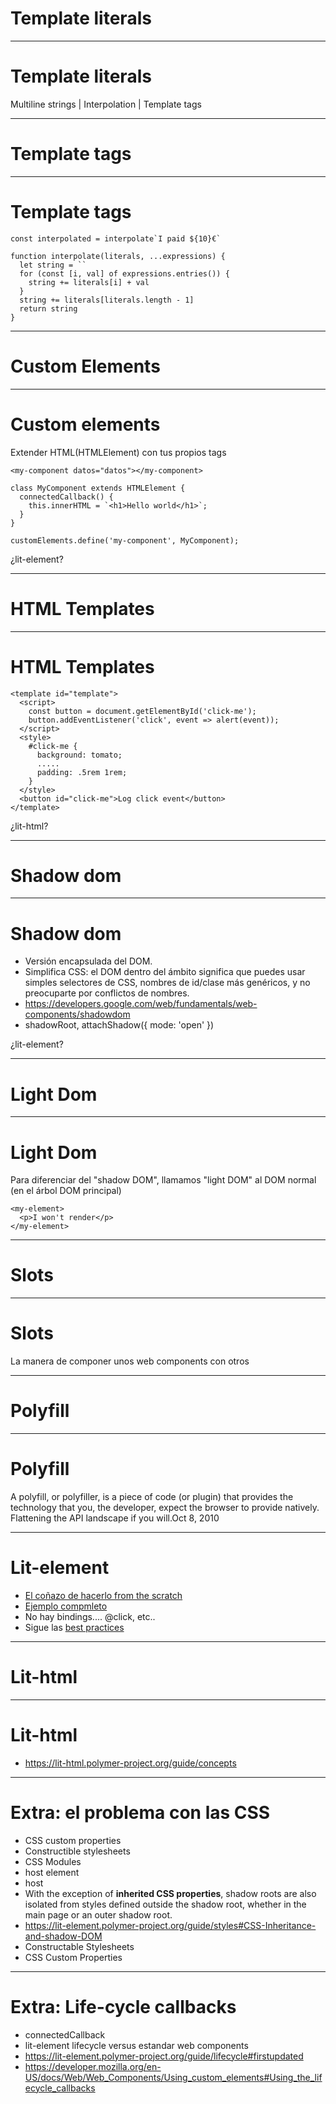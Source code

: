 <!-- footer: web components concepts -->

# Template literals

-----

# Template literals

Multiline strings | Interpolation | Template tags

----

# Template tags

---

# Template tags

```
const interpolated = interpolate`I paid ${10}€`

function interpolate(literals, ...expressions) {
  let string = ``
  for (const [i, val] of expressions.entries()) {
    string += literals[i] + val
  }
  string += literals[literals.length - 1]
  return string
}
```

--- 

# Custom Elements

---

# Custom elements

Extender HTML(HTMLElement) con tus propios tags

```
<my-component datos="datos"></my-component>

class MyComponent extends HTMLElement {
  connectedCallback() {
    this.innerHTML = `<h1>Hello world</h1>`;
  }
}
    
customElements.define('my-component', MyComponent);

```

¿lit-element?

-----

# HTML Templates

---

# HTML Templates

```
<template id="template">
  <script>
    const button = document.getElementById('click-me');
    button.addEventListener('click', event => alert(event));
  </script>
  <style>
    #click-me {
      background: tomato;
      .....
      padding: .5rem 1rem;
    }
  </style>
  <button id="click-me">Log click event</button>
</template>
```

¿lit-html?

---

# Shadow dom

-----

# Shadow dom

- Versión encapsulada del DOM.
- Simplifica CSS: el DOM dentro del ámbito significa que puedes usar simples selectores de CSS, nombres de id/clase más genéricos, y no preocuparte por conflictos de nombres.
- https://developers.google.com/web/fundamentals/web-components/shadowdom
- shadowRoot, attachShadow({ mode: 'open' })

¿lit-element?

-----

# Light Dom

---

# Light Dom

Para diferenciar del "shadow DOM", llamamos "light DOM" al DOM normal (en el árbol DOM principal)

```
<my-element>
  <p>I won't render</p>
</my-element>
```
---

# Slots

---

# Slots

La manera de componer unos web components con otros

-----

# Polyfill

----

# Polyfill

A polyfill, or polyfiller, is a piece of code (or plugin) that provides the technology that you, the developer, expect the browser to provide natively. Flattening the API landscape if you will.Oct 8, 2010

-----

# Lit-element

- [El coñazo de hacerlo from the scratch](https://css-tricks.com/creating-a-custom-element-from-scratch/)
- [Ejemplo compmleto](https://css-tricks.com/encapsulating-style-and-structure-with-shadow-dom/)
- No hay bindings.... @click, etc..
- Sigue las [best practices](
https://developers.google.com/web/fundamentals/web-components/best-practices)

---

# Lit-html

---

# Lit-html

- https://lit-html.polymer-project.org/guide/concepts

----

# Extra: el problema con las CSS

- CSS custom properties
- Constructible stylesheets
- CSS Modules
- host element
- host
- With the exception of **inherited CSS properties**, shadow roots are also isolated from styles defined outside the shadow root, whether in the main page or an outer shadow root.
- https://lit-element.polymer-project.org/guide/styles#CSS-Inheritance-and-shadow-DOM
- Constructable Stylesheets
- CSS Custom Properties

------

# Extra: Life-cycle callbacks

- connectedCallback
- lit-element lifecycle versus estandar web components
- https://lit-element.polymer-project.org/guide/lifecycle#firstupdated
- https://developer.mozilla.org/en-US/docs/Web/Web_Components/Using_custom_elements#Using_the_lifecycle_callbacks

